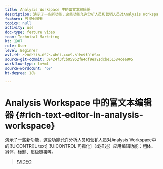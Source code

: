 ```yaml
---
title: Analysis Workspace 中的富文本编辑器
description: 演示了一些新功能，这些功能允许分析人员和营销人员对Analysis Workspace中的文本可视化（或描述）应用编辑 — 粗体、斜体、标题、超级链接等。
feature: 可视化图表
topics: null
activity: use
doc-type: feature video
team: Technical Marketing
kt: 1907
role: User
level: Beginner
exl-id: c208b21b-857b-4b01-aae5-b1be9f8105ea
source-git-commit: 32424f3f2b05952fe4df9ea91dcbe51684cee905
workflow-type: tm+mt
source-wordcount: '69'
ht-degree: 18%

---
```


# Analysis Workspace 中的富文本编辑器 {#rich-text-editor-in-analysis-workspace}

演示了一些新功能，这些功能允许分析人员和营销人员对Analysis Workspace中的[!UICONTROL text] [!UICONTROL 可视化]（或描述）应用编辑功能：粗体、斜体、标题、超级链接等。

>[!VIDEO](https://video.tv.adobe.com/v/23726/?quality=12)
